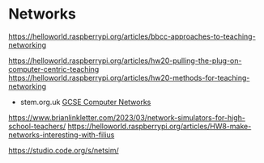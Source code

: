 Networks
========

https://helloworld.raspberrypi.org/articles/bbcc-approaches-to-teaching-networking

https://helloworld.raspberrypi.org/articles/hw20-pulling-the-plug-on-computer-centric-teaching
https://helloworld.raspberrypi.org/articles/hw20-methods-for-teaching-networking

* stem.org.uk [GCSE Computer Networks](https://www.stem.org.uk/resources/community/collection/399693/gcse-computer-networks)


https://www.brianlinkletter.com/2023/03/network-simulators-for-high-school-teachers/
https://helloworld.raspberrypi.org/articles/HW8-make-networks-interesting-with-filius


https://studio.code.org/s/netsim/
